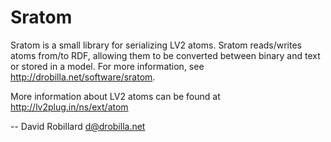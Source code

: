 <!-- Copyright 2012-2022 David Robillard <d@drobilla.net> -->
<!-- SPDX-License-Identifier: ISC -->

Sratom
======

Sratom is a small library for serializing LV2 atoms.  Sratom reads/writes atoms
from/to RDF, allowing them to be converted between binary and text or stored in
a model.  For more information, see <http://drobilla.net/software/sratom>.

More information about LV2 atoms can be found at
<http://lv2plug.in/ns/ext/atom>

 -- David Robillard <d@drobilla.net>
